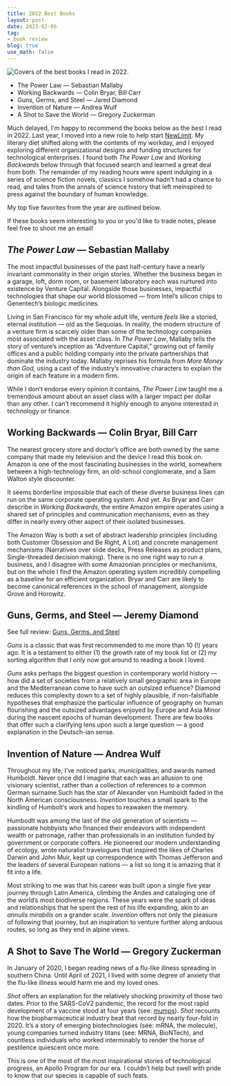 ```yaml
---
title: 2022 Best Books
layout: post
date: 2023-02-06
tag:
- book review
blog: true
use_math: false
---
```


![Covers of the best books I read in 2022.]({{site.url}}/assets/images/books/best_books_2022.png)

- The Power Law — Sebastian Mallaby
- Working Backwards — Colin Bryar, Bill Carr
- Guns, Germs, and Steel — Jared Diamond
- Invention of Nature — Andrea Wulf
- A Shot to Save the World — Gregory Zuckerman

Much delayed, I'm happy to recommend the books below as the best I read in 2022. Last year, I moved into a new role to help start [NewLimit](https://newlimit.com). My literary diet shifted along with the contents of my workday, and I enjoyed exploring different organizational designs and funding structures for technological enterprises. I found both *The Power Law* and *Working Backwards* below through that focused search and learned a great deal from both. The remainder of my reading hours were spent indulging in a series of science fiction novels, classics I somehow hadn't had a chance to read, and tales from the annals of science history that left meinspired to press against the boundary of human knowledge.

My top five favorites from the year are outlined below.

If these books seem interesting to you or you'd like to trade notes, please feel free to shoot me an email!

## *The Power Law —* Sebastian Mallaby

The most impactful businesses of the past half-century have a nearly invariant commonality in their origin stories. Whether the business began in a garage, loft, dorm room, or basement laboratory each was nurtured into existence by Venture Capital. Alongside those businesses, impactful technologies that shape our world blossomed — from Intel’s silicon chips to Genentech’s biologic medicines.

Living in San Francisco for my whole adult life, venture *feels* like a storied, eternal institution — old as the Sequoias. In reality, the modern structure of a venture firm is scarcely older than some of the technology companies most associated with the asset class. In *The Power Law*, Mallaby tells the story of venture’s inception as “Adventure Capital,” growing out of family offices and a public holding company into the private partnerships that dominate the industry today. Mallaby reprises his formula from *More Money than God,* using a cast of the industry’s innovative characters to explain the origin of each feature in a modern firm. 

While I don’t endorse every opinion it contains, *The Power Law* taught me a tremendous amount about an asset class with a larger impact per dollar than any other. I can’t recommend it highly enough to anyone interested in technology or finance.

## **Working Backwards — Colin Bryar, Bill Carr**

The nearest grocery store and doctor’s office are both owned by the same company that made my television and the device I read this book on. Amazon is one of the most fascinating businesses in the world, somewhere between a high-technology firm, an old-school conglomerate, and a Sam Walton style discounter.

It seems borderline impossible that each of these diverse business lines can run on the same corporate operating system. And yet. As Bryar and Carr describe in *Working Backwards*, the entire Amazon empire operates using a shared set of principles and communication mechanisms, even as they differ in nearly every other aspect of their isolated businesses. 

The Amazon Way is both a set of abstract leadership principles (including both Customer Obsession and Be Right, A Lot) and concrete management mechanisms (Narratives over slide decks, Press Releases as product plans, Single-threaded decision making). There is no one right way to run a business, and I disagree with some Amazonian principles or mechanisms, but on the whole I find the Amazon operating system incredibly compelling as a baseline for an efficient organization. Bryar and Carr are likely to become canonical references in the school of management, alongside Grove and Horowitz.

## **Guns, Germs, and Steel — Jeremy Diamond**

See full review: [Guns, Germs, and Steel](https://www.notion.so/Guns-Germs-and-Steel-e2a203ede7b34103bbab9498012f3e71) 

*Guns* is a classic that was first recommended to me more than 10 (!) years ago. It is a testament to either (1) the growth rate of my book list or (2) my sorting algorithm that I only now got around to reading a book I loved.

*Guns* asks perhaps the biggest question in contemporary world history — how did a set of societies from a relatively small geographic area in Europe and the Mediterranean come to have such an outsized influence? Diamond reduces this complexity down to a set of highly plausible, if non-falsifiable hypotheses that emphasize the particular influence of geography on human flourishing and the outsized advantages enjoyed by Europe and Asia Minor during the nascent epochs of human development. There are few books that offer such a clarifying lens upon such a large question — a good explanation in the Deutsch-ian sense.

## **Invention of Nature — Andrea Wulf**

Throughout my life, I’ve noticed parks, municipalities, and awards named Humboldt. Never once did I imagine that each was an allusion to one visionary scientist, rather than a collection of references to a common German surname.Such has the star of Alexander von Humboldt faded in the North American consciousness. *Invention* touches a small spark to the kindling of Humbolt’s work and hopes to reawaken the memory. 

Humbodlt was among the last of the old generation of scientists — passionate hobbyists who financed their endeavors with independent wealth or patronage, rather than professionals in an institution funded by government or corporate coffers. He pioneered our modern understanding of ecology, wrote naturalist travelogues that inspired the likes of Charles Darwin and John Muir, kept up correspondence with Thomas Jefferson and the leaders of several European nations — a list so long it is amazing that it fit into a life. 

Most striking to me was that his career was built upon a single five year journey through Latin America, climbing the Andes and cataloging one of the world’s most biodiverse regions. These years were the spark of ideas and relationships that he spent the rest of his life expanding, akin to an *annulis mirabilis* on a grander scale. *Invention* offers not only the pleasure of following that journey, but an inspiration to venture further along arduous routes, so long as they end in alpine views.

## **A Shot to Save The World — Gregory Zuckerman**

In January of 2020, I began reading news of a flu-like illness spreading in southern China. Until April of 2021, I lived with some degree of anxiety that the flu-like illness would harm me and my loved ones.

*Shot* offers an explanation for the relatively shocking proximity of those two dates. Prior to the SARS-CoV2 pandemic, the record for the most rapid development of a vaccine stood at four years (see: [mumps](https://en.wikipedia.org/wiki/Mumps_vaccine)). *Shot* recounts how the biopharmaceutical industry beat that record by nearly four-fold in 2020. It’s a story of emerging biotechnologies (see: mRNA, the molecule), young companies turned industry titans (see: MRNA, BioNTech), and countless individuals who worked interminably to render the horse of pestilence quiescent once more.

This is one of the most of the most inspirational stories of technological progress, an Apollo Program for our era. I couldn’t help but swell with pride to know that our species is capable of such feats.